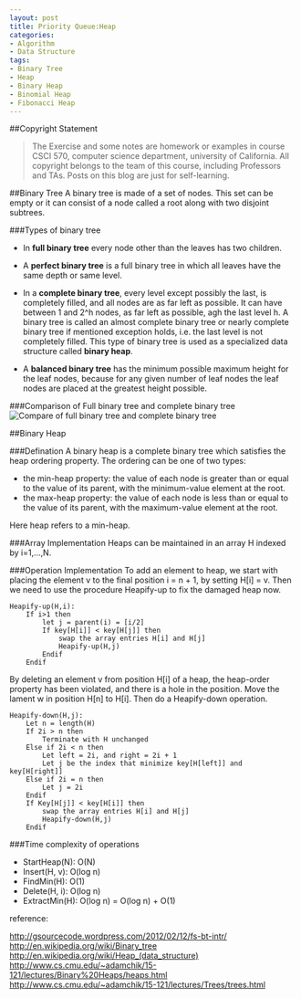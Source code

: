 ```yaml
---
layout: post
title: Priority Queue:Heap
categories:
- Algorithm
- Data Structure
tags:
- Binary Tree
- Heap
- Binary Heap
- Binomial Heap
- Fibonacci Heap
---
```


##Copyright Statement
> The Exercise and some notes are homework or examples in course CSCI 570, computer science department, university of California. All copyright belongs to the team of this course, including Professors and TAs. Posts on this blog are just for self-learning. 

##Binary Tree
A binary tree is made of a set of nodes. This set can be empty or it can consist of a node called a root along with two disjoint subtrees.

###Types of binary tree
- In **full binary tree** every node other than the leaves has two children.

- A **perfect binary tree** is a full binary tree in which all leaves have the same depth or same level.

- In a **complete binary tree**, every level except possibly the last, is completely filled, and all nodes are as far left as possible. It can have between 1 and 2^h nodes, as far left as possible, agh the last level h. A binary tree is called an almost complete binary tree or nearly complete binary tree if mentioned exception holds, i.e. the last level is not completely filled. This type of binary tree is used as a specialized data structure called **binary heap**.

- A **balanced binary tree** has the minimum possible maximum height for the leaf nodes, because for any given number of leaf nodes the leaf nodes are placed at the greatest height possible.

###Comparison of Full binary tree and complete binary tree
 ![Compare of full binary tree and complete binary tree](http://gsourcecode.files.wordpress.com/2012/02/complete-full-trees1.png)

##Binary Heap

###Defination
A binary heap is a complete binary tree which satisfies the heap ordering property. The ordering can be one of two types:

- the min-heap property: the value of each node is greater than or equal to the value of its parent, with the minimum-value element at the root.
- the max-heap property: the value of each node is less than or equal to the value of its parent, with the maximum-value element at the root.

Here heap refers to a min-heap.

###Array Implementation
Heaps can be maintained in an array H indexed by i=1,...,N. 

###Operation Implementation 
To add an element to heap, we start with placing the element v to the final position i = n + 1, by setting H[i] = v. Then we need to use the procedure Heapify-up to fix the damaged heap now.

```
Heapify-up(H,i):
	If i>1 then
		let j = parent(i) = [i/2]
		If key[H[i]] < key[H[j]] then
			swap the array entries H[i] and H[j]
			Heapify-up(H,j)
		Endif
	Endif
```
By deleting an element v from position H[i] of a heap, the heap-order property has been violated, and there is a hole in the position. Move the lament w in position H[n] to H[i]. Then do a Heapify-down operation.

```
Heapify-down(H,j):
	Let n = length(H)
	If 2i > n then
		Terminate with H unchanged
	Else if 2i < n then
		Let left = 2i, and right = 2i + 1
		Let j be the index that minimize key[H[left]] and key[H[right]]
	Else if 2i = n then
		Let j = 2i
	Endif
	If Key[H[j]] < key[H[i]] then
		swap the array entries H[i] and H[j]
		Heapify-down(H,j)
	Endif
```

###Time complexity of operations

- StartHeap(N): O(N)
- Insert(H, v): O(log n)
- FindMin(H): O(1)
- Delete(H, i): O(log n)
- ExtractMin(H): O(log n) = O(log n) + O(1)

reference:

<http://gsourcecode.wordpress.com/2012/02/12/fs-bt-intr/>
<http://en.wikipedia.org/wiki/Binary_tree>
<http://en.wikipedia.org/wiki/Heap_(data_structure)>
<http://www.cs.cmu.edu/~adamchik/15-121/lectures/Binary%20Heaps/heaps.html>
<http://www.cs.cmu.edu/~adamchik/15-121/lectures/Trees/trees.html>